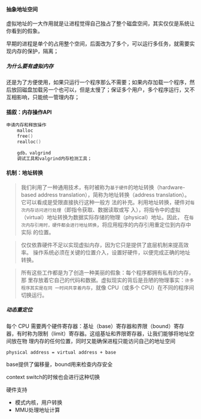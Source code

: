 #### 抽象地址空间

虚拟地址的一大作用就是让进程觉得自己独占了整个磁盘空间，其实仅仅是系统让你看到的假象。

早期的进程是单个的占用整个空间，后面改为了多个，可以运行多任务，就需要实现内存的保护，隔离；

##### 为什么要有虚拟内存

​	还是为了方便使用，如果只运行一个程序那么不需要；如果内存加载一个程序，然后放回磁盘加载另一个也可以，但是太慢了；保证多个用户，多个程序运行，又不互相影响，只能统一管理内存；

#### 插叙：内存操作API

```c
申请内存和释放操作
    malloc
    free()
    realloc()
    
    gdb，valgrind
    调试工具和valgrind内存检测工具；
```

#### 机制：地址转换

> 我们利用了一种通用技术，有时被称为`基于硬件`的地址转换（hardware-based address translation），简称为地址转换（address translation）。它可以看成是受限直接执行这种一般方 法的补充。利用地址转换，硬件对`每次内存访问进行处理`（即指令获取、数据读取或写 入），将指令中的虚拟（virtual）地址转换为数据实际存储的物理（physical）地址。因此， 在`每次内存引用时，硬件都会进行地址转换`，将应用程序的内存引用重定位到内存中实际 的位置。

> 仅仅依靠硬件不足以实现虚拟内存，因为它只是提供了底层机制来提高效率。 操作系统必须在关键的位置介入，设置好硬件，以便完成正确的地址转换。

> 所有这些工作都是为了创造一种美丽的假象：每个程序都拥有私有的内存，那 里存放着它自己的代码和数据。虚拟现实的背后是丑陋的物理事实：`许多程序其实是在同 一时间共享着内存`，就像 CPU（或多个 CPU）在不同的程序间切换运行。



##### 动态重定位

每个 CPU 需要两个硬件寄存器：基址（base）寄存器和界限（bound）寄存 器，有时称为限制（limit）寄存器。这组基址和界限寄存器，让我们能够将地址空间放在物 理内存的任何位置，同时又能确保进程只能访问自己的地址空间

`physical address = virtual address + base`



base提供了偏移量，bound用来检查内存安全

context switch的时候也会进行这种切换



硬件支持

* 模式内核，用户转换
* MMU处理地址计算

